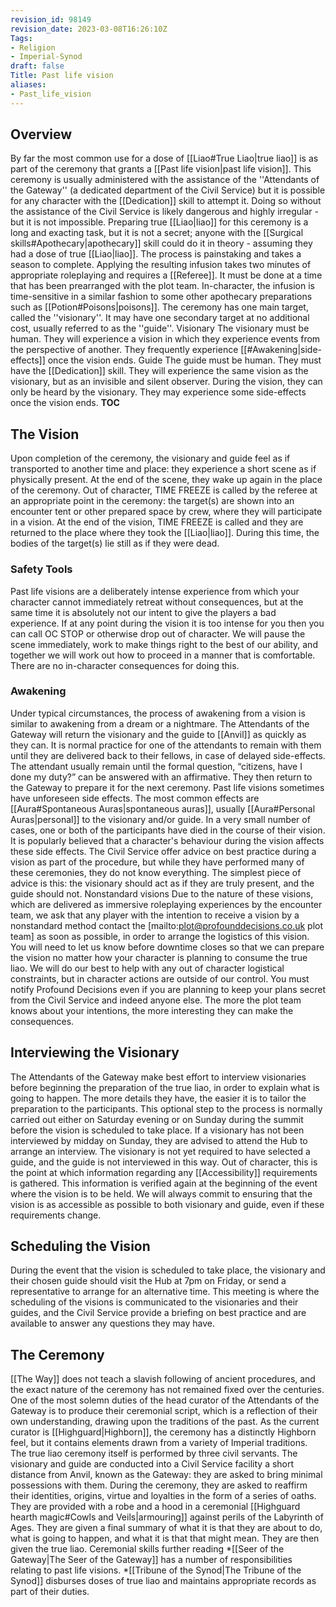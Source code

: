 ```yaml
---
revision_id: 98149
revision_date: 2023-03-08T16:26:10Z
Tags:
- Religion
- Imperial-Synod
draft: false
Title: Past life vision
aliases:
- Past_life_vision
---
```

## Overview
By far the most common use for a dose of [[Liao#True Liao|true liao]] is as part of the ceremony that grants a [[Past life vision|past life vision]]. This ceremony is usually administered with the assistance of the ''Attendants of the Gateway'' (a dedicated department of the Civil Service) but it is possible for any character with the [[Dedication]] skill to attempt it. Doing so without the assistance of the Civil Service is likely dangerous and highly irregular - but it is not impossible. 
Preparing true [[Liao|liao]] for this ceremony is a long and exacting task, but it is not a secret; anyone with the [[Surgical skills#Apothecary|apothecary]] skill could do it in theory - assuming they had a dose of true [[Liao|liao]]. The process is painstaking and takes a season to complete. Applying the resulting infusion takes two minutes of appropriate roleplaying and requires a [[Referee]]. It must be done at a time that has been prearranged with the plot team. In-character, the infusion is time-sensitive in a similar fashion to some other apothecary preparations such as [[Potion#Poisons|poisons]].
The ceremony has one main target, called the ''visionary''. It may have one secondary target at no additional cost, usually referred to as the ''guide''.
Visionary
The visionary must be human. They will experience a vision in which they experience events from the perspective of another. They frequently experience [[#Awakening|side-effects]] once the vision ends.
Guide
The guide must be human. They must have the [[Dedication]] skill. They will experience the same vision as the visionary, but as an invisible and silent observer. During the vision, they can only be heard by the visionary. They may experience some side-effects once the vision ends.
__TOC__
## The Vision
Upon completion of the ceremony, the visionary and guide feel as if transported to another time and place: they experience a short scene as if physically present. At the end of the scene, they wake up again in the place of the ceremony.
Out of character, TIME FREEZE is called by the referee at an appropriate point in the ceremony: the target(s) are shown into an encounter tent or other prepared space by crew, where they will participate in a vision. At the end of the vision, TIME FREEZE is called and they are returned to the place where they took the [[Liao|liao]]. During this time, the bodies of the target(s) lie still as if they were dead.
### Safety Tools
Past life visions are a deliberately intense experience from which your character cannot immediately retreat without consequences, but at the same time it is absolutely not our intent to give the players a bad experience. If at any point during the vision it is too intense for you then you can call OC STOP or otherwise drop out of character. We will pause the scene immediately, work to make things right to the best of our ability, and together we will work out how to proceed in a manner that is comfortable. There are no in-character consequences for doing this.
### Awakening
Under typical circumstances, the process of awakening from a vision is similar to awakening from a dream or a nightmare. The Attendants of the Gateway will return the visionary and the guide to [[Anvil]] as quickly as they can. It is normal practice for one of the attendants to remain with them until they are delivered back to their fellows, in case of delayed side-effects. The attendant usually remain until the formal question, “citizens, have I done my duty?” can be answered with an affirmative. They then return to the Gateway to prepare it for the next ceremony.
Past life visions sometimes have unforeseen side effects. The most common effects are [[Aura#Spontaneous Auras|spontaneous auras]], usually [[Aura#Personal Auras|personal]] to the visionary and/or guide. In a very small number of cases, one or both of the participants have died in the course of their vision. It is popularly believed that a character's behaviour during the vision affects these side effects.
The Civil Service offer advice on best practice during a vision as part of the procedure, but while they have performed many of these ceremonies, they do not know everything. The simplest piece of advice is this: the visionary should act as if they are truly present, and the guide should not.
Nonstandard visions
Due to the nature of these visions, which are delivered as immersive roleplaying experiences by the encounter team, we ask that any player with the intention to receive a vision by a nonstandard method contact the [mailto:plot@profounddecisions.co.uk plot team] as soon as possible, in order to arrange the logistics of this vision. You will need to let us know before downtime closes so that we can prepare the vision no matter how your character is planning to consume the true liao. We will do our best to help with any out of character logistical constraints, but in character actions are outside of our control.
You must notify Profound Decisions even if you are planning to keep your plans secret from the Civil Service and indeed anyone else. The more the plot team knows about your intentions, the more interesting they can make the consequences.
## Interviewing the Visionary
The Attendants of the Gateway make best effort to interview visionaries before beginning the preparation of the true liao, in order to explain what is going to happen. The more details they have, the easier it is to tailor the preparation to the participants. This optional step to the process is normally carried out either on Saturday evening or on Sunday during the summit before the vision is scheduled to take place. If a visionary has not been interviewed by midday on Sunday, they are advised to attend the Hub to arrange an interview. The visionary is not yet required to have selected a guide, and the guide is not interviewed in this way. 
Out of character, this is the point at which information regarding any [[Accessibility]] requirements is gathered. This information is verified again at the beginning of the event where the vision is to be held. We will always commit to ensuring that the vision is as accessible as possible to both visionary and guide, even if these requirements change.
## Scheduling the Vision
During the event that the vision is scheduled to take place, the visionary and their chosen guide should visit the Hub at 7pm on Friday, or send a representative to arrange for an alternative time. This meeting is where the scheduling of the visions is communicated to the visionaries and their guides, and the Civil Service provide a briefing on best practice and are available to answer any questions they may have. 
## The Ceremony
[[The Way]] does not teach a slavish following of ancient procedures, and the exact nature of the ceremony has not remained fixed over the centuries. One of the most solemn duties of the head curator of the Attendants of the Gateway is to produce their ceremonial script, which is a reflection of their own understanding, drawing upon the traditions of the past. As the current curator is [[Highguard|Highborn]], the ceremony has a distinctly Highborn feel, but it contains elements drawn from a variety of Imperial traditions.
The true liao ceremony itself is performed by three civil servants. The visionary and guide are conducted into a Civil Service facility a short distance from Anvil, known as the Gateway: they are asked to bring minimal possessions with them. During the ceremony, they are asked to reaffirm their identities, origins, virtue and loyalties in the form of a series of oaths. They are provided with a robe and a hood in a ceremonial [[Highguard hearth magic#Cowls and Veils|armouring]] against perils of the Labyrinth of Ages. They are given a final summary of what it is that they are about to do, what is going to happen, and what it is that that might mean. They are then given the true liao.
Ceremonial skills further reading
*[[Seer of the Gateway|The Seer of the Gateway]] has a number of responsibilities relating to past life visions.
*[[Tribune of the Synod|The Tribune of the Synod]] disburses doses of true liao and maintains appropriate records as part of their duties.